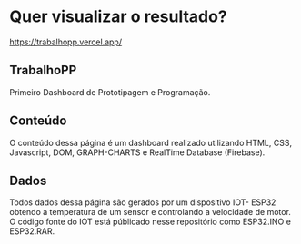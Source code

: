 # Quer visualizar o resultado?
https://trabalhopp.vercel.app/

## TrabalhoPP
Primeiro Dashboard de Prototipagem e Programação.

## Conteúdo
O conteúdo dessa página é um dashboard realizado utilizando HTML, CSS, Javascript, DOM, GRAPH-CHARTS e RealTime Database (Firebase).

## Dados
Todos dados dessa página são gerados por um dispositivo IOT- ESP32 obtendo a temperatura de um sensor e controlando a velocidade de motor. 
O código fonte do IOT está públicado nesse repositório como ESP32.INO e ESP32.RAR.
